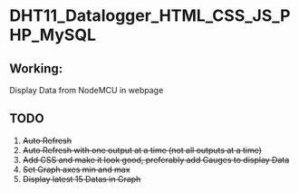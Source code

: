 # DHT11_Datalogger_HTML_CSS_JS_PHP_MySQL

## Working:
Display Data from NodeMCU in webpage

## TODO

1. ~~Auto Refresh~~
2. ~~Auto Refresh with one output at a time (not all outputs at a time)~~
3. ~~Add CSS and make it look good, preferably add Gauges to display Data~~
4. ~~Set Graph axes min and max~~
5. ~~Display latest 15 Datas in Graph~~

 
